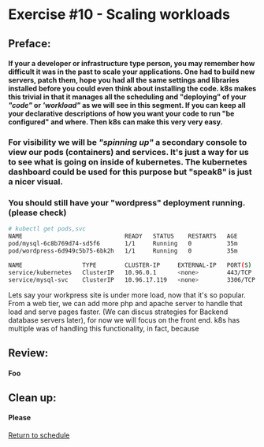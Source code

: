 # Exercise #10 - Scaling workloads
## Preface:
#### If your a developer or infrastructure type person, you may remember how difficult it was in the past to scale your applications. One had to build new servers, patch them, hope you had all the same settings and libraries installed before you could even think about installing the code. k8s makes this trivial in that it manages all the scheduling and "deploying" of your ___"code"___ or ___'workload"___ as we will see in this segment. If you can keep all your declarative descriptions of how you want your code to run "be configured" and where. Then k8s can make this very very easy.

### For visibility we will be ___"spinning up"___ a secondary console to view our pods (containers) and services. It's just a way for us to see what is going on inside of kubernetes. The kubernetes dashboard could be used for this purpose but "speak8" is just a nicer visual.

### You should still have your "wordpress" deployment running. (please check)
```bash
# kubectl get pods,svc
NAME                             READY   STATUS    RESTARTS   AGE
pod/mysql-6c8b769d74-sd5f6       1/1     Running   0          35m
pod/wordpress-6d949c5b75-6bk2h   1/1     Running   0          35m

NAME                 TYPE        CLUSTER-IP     EXTERNAL-IP   PORT(S)    AGE
service/kubernetes   ClusterIP   10.96.0.1      <none>        443/TCP    58m
service/mysql-svc    ClusterIP   10.96.17.119   <none>        3306/TCP   35m
```
Lets say your workpress site is under more load, now that it's so popular. From a web tier, we can add more php and apache server to handle that load and serve pages faster. (We can discus strategies for Backend database servers later), for now we will focus on the front end. k8s has multiple was of handling this functionality, in fact, because

## Review: 
#### Foo

## Clean up: 
#### Please 
 
[Return to schedule](../../Docs/SCHEDULE.md)
